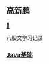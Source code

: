 ## 高新鹏

[:carrot:](https://github.com/Yanyu07/Yanyu07.github.io/edit/main/index.md)

八股文学习记录

### [Java基础](https://github.com/Yanyu07/Yanyu07.github.io/edit/main/java.md)

